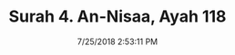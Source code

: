 ---
title       : "Surah 4. An-Nisaa, Ayah 118"
date        : 7/25/2018 2:53:11 PM
draft       : false
type        : "quran"
layout      : "compare"
BookCode    : "CMP"
SurahNumber : "4"
AyahNumber  : "118"
TotalAyah   : "176"
---